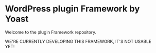 WordPress plugin Framework by Yoast
===================================

Welcome to the plugin Framework repository.

WE'RE CURRENTLY DEVELOPING THIS FRAMEWORK, IT'S NOT USABLE YET!